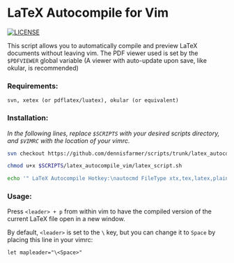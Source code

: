 # LaTeX Autocompile for Vim

[![LICENSE](https://img.shields.io/badge/license-MIT-lightgrey.svg)](https://raw.githubusercontent.com/dennisfarmer/scripts/master/LICENSE)

This script allows you to automatically compile and preview LaTeX documents without leaving vim. The PDF viewer used is set by the `$PDFVIEWER` global variable (A viewer with auto-update upon save, like okular, is recommended)

### Requirements:
`svn, xetex (or pdflatex/luatex), okular (or equivalent)`

### Installation:
_In the following lines, replace `$SCRIPTS` with your desired scripts directory, and `$VIMRC` with the location of your vimrc._

```zsh
svn checkout https://github.com/dennisfarmer/scripts/trunk/latex_autocompile_vim $SCRIPTS

chmod u+x $SCRIPTS/latex_autocompile_vim/latex_script.sh

echo '" LaTeX Autocompile Hotkey:\nautocmd FileType xtx,tex,latex,plaintex nnoremap <buffer> <Leader>p :w <bar> sh $SCRIPTS/latex_autocompile_vim/latex_script.sh % & disown <CR><CR>' >> $VIMRC
```

### Usage:
Press `<leader> + p` from within vim to have the compiled version of the current LaTeX file open in a new window.

By default, `<leader>` is set to the `\` key, but you can change it to `Space` by placing this line in your vimrc:

```vim
let mapleader="\<Space>"
```

